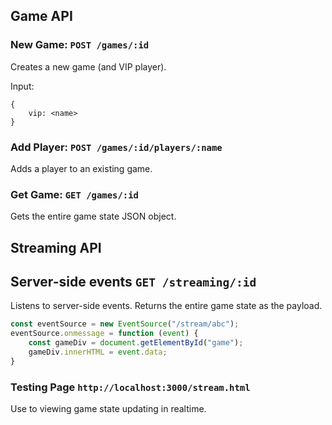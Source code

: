 
## Game API

### New Game: `POST /games/:id`

Creates a new game (and VIP player).

Input:

```
{
    vip: <name>
}
```

### Add Player: `POST /games/:id/players/:name`

Adds a player to an existing game.

### Get Game: `GET /games/:id`

Gets the entire game state JSON object.

## Streaming API

## Server-side events `GET /streaming/:id`

Listens to server-side events. Returns the entire game state as the payload.

```javascript
const eventSource = new EventSource("/stream/abc");
eventSource.onmessage = function (event) {
    const gameDiv = document.getElementById("game");
    gameDiv.innerHTML = event.data;
}
```

### Testing Page `http://localhost:3000/stream.html`

Use to viewing game state updating in realtime.

